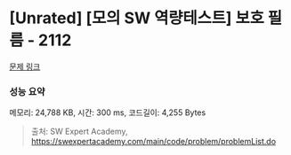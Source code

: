 # [Unrated] [모의 SW 역량테스트] 보호 필름 - 2112 

[문제 링크](https://swexpertacademy.com/main/code/problem/problemDetail.do?contestProbId=AV5V1SYKAaUDFAWu) 

### 성능 요약

메모리: 24,788 KB, 시간: 300 ms, 코드길이: 4,255 Bytes



> 출처: SW Expert Academy, https://swexpertacademy.com/main/code/problem/problemList.do